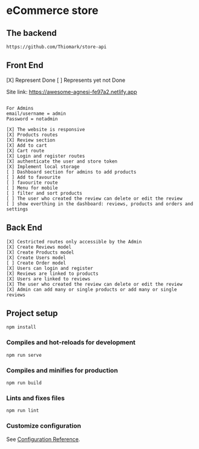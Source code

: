 # eCommerce store 

## The backend

```
https://github.com/Thiomark/store-api
```

## Front End

[X] Represent Done [ ] Represents yet not Done

Site link: https://awesome-agnesi-fe97a2.netlify.app

```

For Admins 
email/username = admin 
Password = notadmin

[X] The website is responsive
[X] Products routes
[X] Review section
[X] Add to cart
[X] Cart route
[X] Login and register routes
[X] authenticate the user and store token
[X] Implement local storage
[ ] Dashboard section for admins to add products
[ ] Add to favourite
[ ] favourite route
[ ] Menu for mobile
[ ] filter and sort products
[ ] The user who created the review can delete or edit the review
[ ] show everthing in the dashboard: reviews, products and orders and settings

```

## Back End

```
[X] Cestricted routes only accessible by the Admin
[X] Create Reviews model
[X] Create Products model
[X] Create Users model
[ ] Create Order model
[X] Users can login and register
[X] Reviews are linked to products
[X] Users are linked to reviews
[X] The user who created the review can delete or edit the review
[X] Admin can add many or single products or add many or single reviews

```

## Project setup

```
npm install
```

### Compiles and hot-reloads for development

```
npm run serve
```

### Compiles and minifies for production

```
npm run build
```

### Lints and fixes files

```
npm run lint
```

### Customize configuration

See [Configuration Reference](https://cli.vuejs.org/config/).
